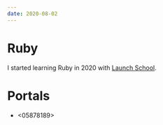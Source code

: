```yaml
---
date: 2020-08-02
---
```


# Ruby

I started learning Ruby in 2020 with [Launch
School](https://launchschool.com/).


# Portals

* <05878189>
